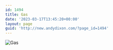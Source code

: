 ```yaml
---
id: 1494
title: Gas
date: '2023-03-17T13:45:20+00:00'
layout: page
guid: 'http://new.andydixon.com/?page_id=1494'
---
```


![Gas](https://i0.wp.com/assets.g8x2.ldn.idrivee2-23.com/posters/Gas%2001.jpg?w=1200&ssl=1 "Gas")
